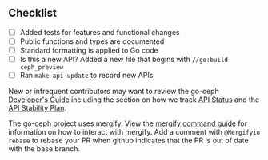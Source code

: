 
<!--
Thank you for opening a pull request. Please provide:

- A clear summary of your changes

- Descriptive and succinct commit messages with the format:
  """
  [topic]: [short description]

  [Longer description]

  Signed-off-by: [Your Name] <[your email]>
  """

  Topic will generally be the go ceph package dir you are working in.

- Ensure checklist items listed below are accounted for
-->

## Checklist
- [ ] Added tests for features and functional changes
- [ ] Public functions and types are documented
- [ ] Standard formatting is applied to Go code
- [ ] Is this a new API? Added a new file that begins with `//go:build ceph_preview`
- [ ] Ran `make api-update` to record new APIs

New or infrequent contributors may want to review the go-ceph [Developer's Guide](https://github.com/hasantir/go-ceph/blob/master/docs/development.md) including the section on how we track [API Status](https://github.com/hasantir/go-ceph/blob/master/docs/development.md#api-status) and the [API Stability Plan](https://github.com/hasantir/go-ceph/blob/master/docs/api-stability.md).

The go-ceph project uses mergify. View the [mergify command guide](https://docs.mergify.com/commands/#commands) for information on how to interact with mergify. Add a comment with `@Mergifyio` `rebase` to rebase your PR when github indicates that the PR is out of date with the base branch.
